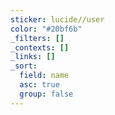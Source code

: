 ```yaml
---
sticker: lucide//user
color: "#20bf6b"
_filters: []
_contexts: []
_links: []
_sort:
  field: name
  asc: true
  group: false
---
```

